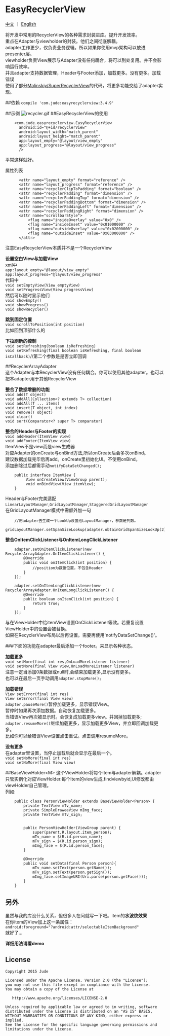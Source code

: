 # EasyRecyclerView
[中文](https://github.com/Jude95/EasyRecyclerView/blob/master/README.md) ｜ [English](https://github.com/Jude95/EasyRecyclerView/blob/master/README_en.md)

将开发中常用的RecyclerView的各种需求封装进库。提升开发效率。  
重点在Adapter与viewholder的封装。他们之间彻底解耦。  
adapter工作更少，仅负责业务逻辑。所以如果你使用mvp架构可以放进presenter层。  
viewholder负责View展示与Adapter没有任何耦合，将可以到处复用。并不会影响运行效率。  
并且adapter支持数据管理，Header与Footer添加，加载更多。没有更多。加载错误  
使用了部分[Malinskiy/SuperRecyclerView](https://github.com/Malinskiy/SuperRecyclerView)的代码，将更多功能交给了adapter实现。    


##依赖
`compile 'com.jude:easyrecyclerview:3.4.9'`


##示例
![recycler.gif](recycler3.gif)
##EasyRecyclerView的使用

        <com.jude.easyrecyclerview.EasyRecyclerView
          android:id="@+id/recyclerView"
          android:layout_width="match_parent"
          android:layout_height="match_parent"
          app:layout_empty="@layout/view_empty"
          app:layout_progress="@layout/view_progress"
          />

平常这样就好。

属性列表

          <attr name="layout_empty" format="reference" />
          <attr name="layout_progress" format="reference" />
          <attr name="recyclerClipToPadding" format="boolean" />
          <attr name="recyclerPadding" format="dimension" />
          <attr name="recyclerPaddingTop" format="dimension" />
          <attr name="recyclerPaddingBottom" format="dimension" />
          <attr name="recyclerPaddingLeft" format="dimension" />
          <attr name="recyclerPaddingRight" format="dimension" />
          <attr name="scrollbarStyle">
              <flag name="insideOverlay" value="0x0" />
              <flag name="insideInset" value="0x01000000" />
              <flag name="outsideOverlay" value="0x02000000" />
              <flag name="outsideInset" value="0x03000000" />
          </attr>

注意EasyRecyclerView本质并不是一个RecyclerView

**设置空白View与加载View**  
xml中  
`app:layout_empty="@layout/view_empty"`  
`app:layout_progress="@layout/view_progress"`  
代码中  
`void setEmptyView(View emptyView)`  
`void setProgressView(View progressView)`  
然后可以随时显示他们  
`void showEmpty()`  
`void showProgress()`  
`void showRecycler() `

**跳到固定位置**  
`void scrollToPosition(int position)`  
比如回到顶部什么的

**下拉刷新的控制**  
`void setRefreshing(boolean isRefreshing)`   
`void setRefreshing(final boolean isRefreshing, final boolean isCallback)`//第二个参数是是否立即回调

##RecyclerArrayAdapter<T>  
这个Adapter与本RecyclerView没有任何耦合。你可以使用其他adapter。也可以把本adapter用于其他RecyclerView  

**整合了数据增删的功能**  
`void add(T object) `  
`void addAll(Collection<? extends T> collection)`  
`void addAll(T ... items) `  
`void insert(T object, int index)`  
`void remove(T object)`  
`void clear()`  
`void sort(Comparator<? super T> comparator)`  

**整合的Header与Footer的实现**  
`void addHeader(ItemView view)`  
`void addFooter(ItemView view)`  
ItemView不是view而是view生成器  
对应Adapter的onCreate与onBind方法,所以onCreate后会多次onBind。  
建议数据加载完毕后再add。onCreate里初始化UI。不使用onBind。  
添加删除过后都需手动`notifyDataSetChanged();`  

        public interface ItemView {
             View onCreateView(ViewGroup parent);
             void onBindView(View itemView);
        }

Header与Footer完美适配`LinearLayoutManager`,`GridLayoutManager`,`StaggeredGridLayoutManager`  
在GridLayoutManager模式中需额外加一句
        
        //用adapter去生成一个LookUp设置给LayoutManager，参数是列数。
         gridLayoutManager.setSpanSizeLookup(adapter.obtainGridSpanSizeLookUp(2));

**整合OnItemClickListener与OnItemLongClickListener**  

        adapter.setOnItemClickListener(new RecyclerArrayAdapter.OnItemClickListener() {
            @Override
            public void onItemClick(int position) {
                //position为数据位置，不包含Header
            }
        });

        adapter.setOnItemLongClickListener(new RecyclerArrayAdapter.OnItemLongClickListener() {
            @Override
            public boolean onItemClick(int position) {
                return true;
            }
        });

与在ViewHolder中给itemView设置OnClickListener等效。若重复设置ViewHolder中的设置会被替换。  
如果在RecyclerView布局以后再设置。需要再使用'notifyDataSetChange()'。

###下面的功能在adapter最后添加一个footer。来显示各种状态。

**加载更多**  
`void setMore(final int res,OnLoadMoreListener listener)`  
`void setMore(final View view,OnLoadMoreListener listener)`  
注意一定当添加0条数据或null时,会结束加载更多,显示没有更多。  
也可以在最后一页手动调用`adapter.stopMore();`  
 
**加载错误**  
`View setError(final int res)`  
`View setError(final View view)`  
`adapter.pauseMore()`暂停加载更多，显示错误View。  
暂停时如果再次添加数据。自动恢复加载更多。  
当错误View再次被显示时。会恢复成加载更多view。并回掉加载更多;  
`adapter.resumeMore()`继续加载更多，显示加载更多View，并立即回调加载更多。  
比如你可以给错误View设置点击重试。点击调用resumeMore。  

**没有更多**  
在adapter里设置，当停止加载后就会显示在最后一个。  
`void setNoMore(final int res)`   
`void setNoMore(final View view)`  

##BaseViewHolder\<M\>
这个ViewHolder将每个item与adapter解耦。adapter只管实例化对应ViewHolder.每个Item的view生成,findviewbyid,UI修改都由viewHolder自己管理。  
列如:

        public class PersonViewHolder extends BaseViewHolder<Person> {
            private TextView mTv_name;
            private SimpleDraweeView mImg_face;
            private TextView mTv_sign;
        
        
            public PersonViewHolder(ViewGroup parent) {
                super(parent,R.layout.item_person);
                mTv_name = $(R.id.person_name);
                mTv_sign = $(R.id.person_sign);
                mImg_face = $(R.id.person_face);
            }
        
            @Override
            public void setData(final Person person){
                mTv_name.setText(person.getName());
                mTv_sign.setText(person.getSign());
                mImg_face.setImageURI(Uri.parse(person.getFace()));
            }
        }


## 另外
虽然与我的库没什么关系，但很多人在问就写一下吧。item的**水波纹效果**  
在你item的View加上这一条属性：  
`android:foreground="?android:attr/selectableItemBackground"`  
就好了...

**详细用法请看demo**

License
-------

    Copyright 2015 Jude

    Licensed under the Apache License, Version 2.0 (the "License");
    you may not use this file except in compliance with the License.
    You may obtain a copy of the License at

       http://www.apache.org/licenses/LICENSE-2.0

    Unless required by applicable law or agreed to in writing, software
    distributed under the License is distributed on an "AS IS" BASIS,
    WITHOUT WARRANTIES OR CONDITIONS OF ANY KIND, either express or implied.
    See the License for the specific language governing permissions and
    limitations under the License.





